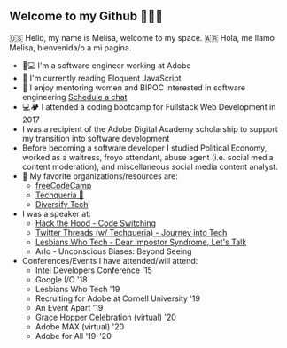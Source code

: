 ## Welcome to my Github 👩🏻‍💻

🇺🇸 Hello, my name is Melisa, welcome to my space. 
🇦🇷 Hola, me llamo Melisa, bienvenida/o a mi pagina.

- 🎨💻  I'm a software engineer working at Adobe 
- 📖  I'm currently reading Eloquent JavaScript
- 💌  I enjoy mentoring women and BIPOC interested in software engineering [Schedule a chat](https://calendly.com/melisaim/30min)
- 💻🏕  I attended a coding bootcamp for Fullstack Web Development in 2017
- I was a recipient of the Adobe Digital Academy scholarship to support my transition into software development
- Before becoming a software developer I studied Political Economy, worked as a waitress, froyo attendant, abuse agent (i.e. social media content moderation), and miscellaneous social media content analyst. 
- 💎  My favorite organizations/resources are:
    - [freeCodeCamp](https://www.freecodecamp.org/)
    - [Techqueria 🌮](https://techqueria.org/)
    - [Diversify Tech](https://www.diversifytech.co/)
- I was a speaker at:
    - [Hack the Hood - Code Switching](https://www.linkedin.com/posts/hackthehood_codeswitch-techprofessionals-activity-6543920535993139200-gJ7A)
    - [Twitter Threads (w/ Techqueria) - Journey into Tech](https://www.youtube.com/watch?v=MVPvWQS_08E&ab_channel=Techqueria)
    - [Lesbians Who Tech - Dear Impostor Syndrome, Let's Talk](https://www.youtube.com/watch?v=6FYreQemhP8&t=14s&ab_channel=MelisaIm)
    - Arlo - Unconscious Biases: Beyond Seeing
- Conferences/Events I have attended/will attend:
    - Intel Developers Conference '15
    - Google I/O '18
    - Lesbians Who Tech '19
    - Recruiting for Adobe at Cornell University '19
    - An Event Apart '19
    - Grace Hopper Celebration (virtual) '20
    - Adobe MAX (virtual) '20
    - Adobe for All '19-'20
